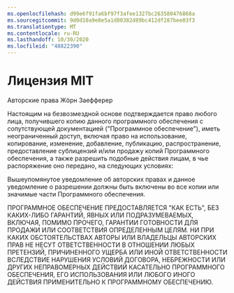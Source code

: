```yaml
---
ms.openlocfilehash: d99e6f91fa6bf97f3afee1327bc263580476868a
ms.sourcegitcommit: 9d0d10a9e8e5a1d80382d89bc412df287bee03f3
ms.translationtype: MT
ms.contentlocale: ru-RU
ms.lasthandoff: 10/30/2020
ms.locfileid: "48822390"
---
```

<a name="the-mit-license-mit"></a>Лицензия MIT
=====================

Авторские права Жöрн Заефферер

Настоящим на безвозмездной основе подтверждается право любого лица, получившего копию данного программного обеспечения с сопутствующей документацией ("Программное обеспечение"), иметь неограниченный доступ, включая право на использование, копирование, изменение, добавление, публикацию, распространение, предоставление сублицензий и/или продажу копий Программного обеспечения, а также разрешить подобные действия лицам, в чье распоряжение оно передано, на следующих условиях:

Вышеупомянутое уведомление об авторских правах и данное уведомление о разрешении должны быть включены во все копии или значимые части Программного обеспечения.

ПРОГРАММНОЕ ОБЕСПЕЧЕНИЕ ПРЕДОСТАВЛЯЕТСЯ "КАК ЕСТЬ", БЕЗ КАКИХ-ЛИБО ГАРАНТИЙ, ЯВНЫХ ИЛИ ПОДРАЗУМЕВАЕМЫХ, ВКЛЮЧАЯ, ПОМИМО ПРОЧЕГО, ГАРАНТИИ ГОТОВНОСТИ ДЛЯ ПРОДАЖИ ИЛИ СООТВЕТСТВИЯ ОПРЕДЕЛЕННЫМ ЦЕЛЯМ. НИ ПРИ КАКИХ ОБСТОЯТЕЛЬСТВАХ АВТОРЫ ИЛИ ВЛАДЕЛЬЦЫ АВТОРСКИХ ПРАВ НЕ НЕСУТ ОТВЕТСТВЕННОСТИ В ОТНОШЕНИИ ЛЮБЫХ ПРЕТЕНЗИЙ, ПРИЧИНЕННОГО УЩЕРБА ИЛИ ИНОЙ ОТВЕТСТВЕННОСТИ ВСЛЕДСТВИЕ НАРУШЕНИЯ УСЛОВИЙ ДОГОВОРА, НЕБРЕЖНОСТИ ИЛИ ДРУГИХ НЕПРАВОМЕРНЫХ ДЕЙСТВИЙ КАСАТЕЛЬНО ПРОГРАММНОГО ОБЕСПЕЧЕНИЯ, ЕГО ИСПОЛЬЗОВАНИЯ ИЛИ ЛЮБОГО ИНОГО ДЕЙСТВИЯ ПРИМЕНИТЕЛЬНО К ПРОГРАММНОМУ ОБЕСПЕЧЕНИЮ.
